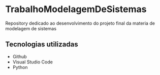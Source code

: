 # TrabalhoModelagemDeSistemas
Repository dedicado ao desenvolvimento do projeto final da materia de modelagem de sistemas


<h2>Tecnologias utilizadas</h2>
<ul>
<li><img src = ""/>Github</li>
<li>Visual Studio Code</li>
<li>Python</li>
</ul>